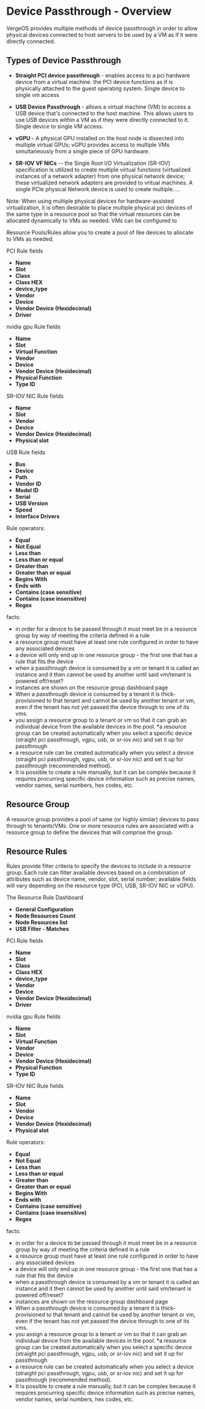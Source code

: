 # Device Passthrough - Overview

VergeOS provides multiple methods of device passthrough in order to allow physical devices connected to host servers to be used by a VM as if it were directly connected.  

## Types of Device Passthrough

* **Straight PCI device passthrough** - enables access to a pci hardware device from a virtual machine. the PCI device functions as if is physically attached to the guest operating system. Single device to single vm access

* **USB Device Passthrough** -  allows a virtual machine (VM) to access a USB device that's connected to the host machine. This allows users to use USB devices within a VM as if they were directly connected to it. Single device to single VM access.

* **vGPU** - A physical GPU installed on the host node is dissected into multiple virtual GPUs; vGPU provides access to multiple VMs simultaneously from a single piece of GPU hardware.

* **SR-IOV VF NICs** -- the Single Root I/O Virtualization (SR-IOV) specification is utilized to create multiple virtual functions (virtualized instances of a network adapter) from one physical network device; these virtualized network adapters are provided to vritual machines. A single PCIe physical Network device is used to create multiple.....

Note: When using multiple physical devices for hardware-assisted virtualization, it is often desirable to place multiple physical pci devices of the same type in a resource pool so that the virtual resources can be allocated dynamically to VMs as needed.  VMs can be configured to 

Resource Pools/Rules allow you to create a pool of like devices to allocate to VMs as needed.

PCI Rule fields
* **Name**
* **Slot**
* **Class**
* **Class HEX**
* **device_type**
* **Vendor**
* **Device**
* **Vendor Device (Hexidecimal)**  
* **Driver**

nvidia gpu Rule fields
* **Name**
* **Slot**
* **Virtual Function**
* **Vendor**
* **Device**
* **Vendor Device (Hexidecimal)**
* **Physical Function** 
* **Type ID**

SR-IOV NIC Rule fields

* **Name**
* **Slot**
* **Vendor**
* **Device**
* **Vendor Device (Hexidecimal)**
* **Physical slot** 

USB Rule fields
* **Bus**
* **Device**
* **Path**
* **Vendor ID**
* **Model ID**
* **Serial**
* **USB Version**
* **Speed**
* **Interface Drivers**

Rule operators:

* **Equal**
* **Not Equal**
* **Less than**
* **Less than or equal**
* **Greater than**
* **Greater than or equal**
* **Begins With**
* **Ends with**
* **Contains (case sensitive)**
* **Contains (case insensitive)**
* **Regex**

facts:

* in order for a device to be passed through it must meet be in a resource group by way of meeting the criteria defined in a rule
* a resource group must have at least one rule configured in order to have any associated devices
* a device will only end up in one resource group - the first one that has a rule that fits the device
* when a passthrough device is consumed by a vm or tenant it is called an instance and it then cannot be used by another until said vm/tenant is powered off/reset?
* instances are shown on the resource group dashboard page
* When a passthrough device is consumed by a tenant it is thick-provisioned to that tenant and cannot be used by another tenant or vm, even if the tenant has not yet passed the device through to one of its vms.
* you assign a resource group to a tenant or vm so that it can grab an individual device from the available devices in the pool.
*a resource group can be created automatically when you select a specific device (straight pci passthrough, vgpu, usb, or sr-iov nic) and set it up for passthrough
* a resource rule can be created automatically when you select a device (straight pci passthrough, vgpu, usb, or sr-iov nic) and set it up for passthrough (recommended method).
* It is possible to create a rule manually, but it can be complex because it requires procurring specific device information such as precise names, vendor names, serial numbers, hex codes, etc.

## Resource Group

A resource group provides a pool of same (or highly similar) devices to pass through to tenants/VMs. One or more resource rules are associated with a resource group to define the devices that will comprise the group.

## Resource Rules

Rules provide filter criteria to specify the devices to include in a resource group. Each rule can filter available devices based on a combination of attributes such as device name, vendor, slot, serial number; available fields will vary depending on the resource type (PCI, USB, SR-IOV NIC or vGPU).

The Resource Rule Dashboard

* **General Configuration**
* **Node Resources Count**
* **Node Resources list**
* **USB Filter - Matches**


PCI Rule fields
* **Name**
* **Slot**
* **Class**
* **Class HEX**
* **device_type**
* **Vendor**
* **Device**
* **Vendor Device (Hexidecimal)**  
* **Driver**

nvidia gpu Rule fields
* **Name**
* **Slot**
* **Virtual Function**
* **Vendor**
* **Device**
* **Vendor Device (Hexidecimal)**
* **Physical Function** 
* **Type ID**

SR-IOV NIC Rule fields

* **Name**
* **Slot**
* **Vendor**
* **Device**
* **Vendor Device (Hexidecimal)**
* **Physical slot** 



Rule operators:

* **Equal**
* **Not Equal**
* **Less than**
* **Less than or equal**
* **Greater than**
* **Greater than or equal**
* **Begins With**
* **Ends with**
* **Contains (case sensitive)**
* **Contains (case insensitive)**
* **Regex**

facts:

* in order for a device to be passed through it must meet be in a resource group by way of meeting the criteria defined in a rule
* a resource group must have at least one rule configured in order to have any associated devices
* a device will only end up in one resource group - the first one that has a rule that fits the device
* when a passthrough device is consumed by a vm or tenant it is called an instance and it then cannot be used by another until said vm/tenant is powered off/reset?
* instances are shown on the resource group dashboard page
* When a passthrough device is consumed by a tenant it is thick-provisioned to that tenant and cannot be used by another tenant or vm, even if the tenant has not yet passed the device through to one of its vms.
* you assign a resource group to a tenant or vm so that it can grab an individual device from the available devices in the pool.
*a resource group can be created automatically when you select a specific device (straight pci passthrough, vgpu, usb, or sr-iov nic) and set it up for passthrough
* a resource rule can be created automatically when you select a device (straight pci passthrough, vgpu, usb, or sr-iov nic) and set it up for passthrough (recommended method).
* It is possible to create a rule manually, but it can be complex because it requires procurring specific device information such as precise names, vendor names, serial numbers, hex codes, etc.